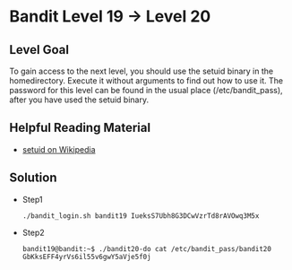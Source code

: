 # Bandit Level 19 → Level 20

## Level Goal

To gain access to the next level, you should use the setuid binary in the homedirectory. Execute it without arguments to find out how to use it. The password for this level can be found in the usual place (/etc/bandit_pass), after you have used the setuid binary.

## Helpful Reading Material

- [setuid on Wikipedia](https://en.wikipedia.org/wiki/Setuid)

## Solution

* Step1

  ```
  ./bandit_login.sh bandit19 IueksS7Ubh8G3DCwVzrTd8rAVOwq3M5x
  ```

* Step2

  ```shell
  bandit19@bandit:~$ ./bandit20-do cat /etc/bandit_pass/bandit20
  GbKksEFF4yrVs6il55v6gwY5aVje5f0j
  ```

  